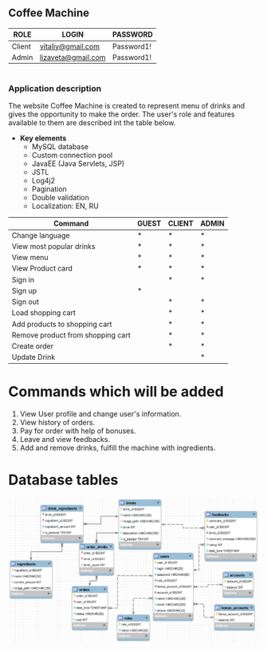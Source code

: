 ## Coffee Machine

ROLE | LOGIN | PASSWORD 
---------| --------------|----------------
Client| vitaliy@gmail.com | Password1!  |
Admin| lizaveta@gmail.com | Password1! |
#
### Application description
   The website Coffee Machine is created to represent menu of drinks and gives the opportunity to make the order.
   The user's role and features available to them are described int the table below.
    
   * **Key elements**
      - MySQL database
	  - Custom connection pool
      - JavaEE  (Java Servlets, JSP)
      - JSTL
      - Log4j2
      - Pagination
      - Double validation
      - Localization: EN, RU
      
Command | GUEST | CLIENT | ADMIN 
---------|-------|--------|------
Change language| * | * | * |
View most popular drinks| * | * | * |
View menu| * | * | * |
View Product card| * | * | * |
Sign in|   | * | * |
Sign up| * |   |
Sign out|   | * | * |
Load shopping cart|   | * | * |
Add products to shopping cart|  | * | * |
Remove product from shopping cart|  | * | * |
Create order|  | * | * |
Update Drink|  |   | * |<br/>	
# Commands which will be added
1. View User profile and change user's information.<br/>
2. View history of orders.<br/>
3. Pay for order with help of bonuses.
4. Leave and view feedbacks.
5. Add and remove drinks, fulfill the machine with ingredients.
# Database tables
![](https://github.com/LizavetaSinitsyna/JavaWebDevelopment-CoffeeMaker/blob/main/database/tables.JPG)


